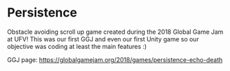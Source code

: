 # Persistence
Obstacle avoiding scroll up game created during the 2018 Global Game Jam at UFV! This was our first GGJ and even our first Unity game so our objective was coding at least the main features :)

GGJ page: https://globalgamejam.org/2018/games/persistence-echo-death
